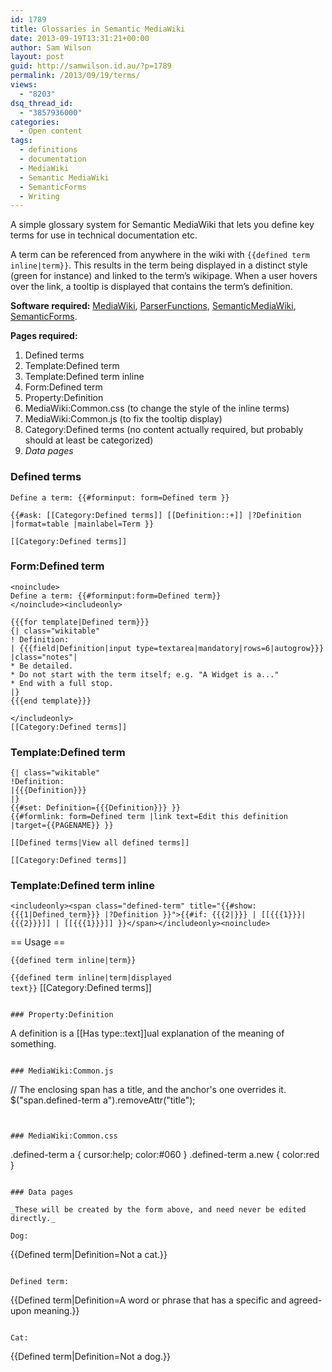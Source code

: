 ```yaml
---
id: 1789
title: Glossaries in Semantic MediaWiki
date: 2013-09-19T13:31:21+00:00
author: Sam Wilson
layout: post
guid: http://samwilson.id.au/?p=1789
permalink: /2013/09/19/terms/
views:
  - "8203"
dsq_thread_id:
  - "3857936000"
categories:
  - Open content
tags:
  - definitions
  - documentation
  - MediaWiki
  - Semantic MediaWiki
  - SemanticForms
  - Writing
---
```

A simple glossary system for Semantic MediaWiki that lets you define key terms for use in technical documentation etc.

A term can be referenced from anywhere in the wiki with `{{defined term inline|term}}`. This results in the term being displayed in a distinct style (green for instance) and linked to the term’s wikipage. When a user hovers over the link, a tooltip is displayed that contains the term’s definition.

**Software required:** [MediaWiki](http://www.mediawiki.org/), [ParserFunctions](http://www.mediawiki.org/wiki/Extension:ParserFunctions), [SemanticMediaWiki](http://www.mediawiki.org/wiki/Extension:SemanticMediaWiki), [SemanticForms](http://www.mediawiki.org/wiki/Extension:SemanticForms).

**Pages required:**

  1. Defined terms
  2. Template:Defined term
  3. Template:Defined term inline
  4. Form:Defined term
  5. Property:Definition
  6. MediaWiki:Common.css (to change the style of the inline terms)
  7. MediaWiki:Common.js (to fix the tooltip display)
  8. Category:Defined terms (no content actually required, but probably should at least be categorized)
  9. _Data pages_

### Defined terms

```
Define a term: {{#forminput: form=Defined term }}

{{#ask: [[Category:Defined terms]] [[Definition::+]] |?Definition |format=table |mainlabel=Term }}

[[Category:Defined terms]]
```

### Form:Defined term

```
<noinclude>
Define a term: {{#forminput:form=Defined term}}
</noinclude><includeonly>

{{{for template|Defined term}}}
{| class="wikitable"
! Definition:
| {{{field|Definition|input type=textarea|mandatory|rows=6|autogrow}}}
|class="notes"|
* Be detailed.
* Do not start with the term itself; e.g. "A Widget is a..."
* End with a full stop.
|}
{{{end template}}}

</includeonly>
[[Category:Defined terms]]
```

### Template:Defined term

```
{| class="wikitable"
!Definition:
|{{{Definition}}}
|}
{{#set: Definition={{{Definition}}} }}
{{#formlink: form=Defined term |link text=Edit this definition |target={{PAGENAME}} }}

[[Defined terms|View all defined terms]]

[[Category:Defined terms]]
```

### Template:Defined term inline

```
<includeonly><span class="defined-term" title="{{#show: {{{1|Defined_term}}} |?Definition }}">{{#if: {{{2|}}} | [[{{{1}}}|{{{2}}}]] | [[{{{1}}}]] }}</span></includeonly><noinclude>
```

== Usage ==

<code><nowiki>{{defined term inline|term}}</nowiki></code>

<code><nowiki>{{defined term inline|term|displayed text}}</nowiki></code>
</noinclude>
[[Category:Defined terms]]
```

### Property:Definition

```
A definition is a [[Has type::text]]ual explanation of the meaning of something.
```

### MediaWiki:Common.js

```
// The enclosing span has a title, and the anchor's one overrides it.
$("span.defined-term a").removeAttr("title");
```


### MediaWiki:Common.css

```
.defined-term a { cursor:help; color:#060 }
.defined-term a.new { color:red }
```

### Data pages

_These will be created by the form above, and need never be edited directly._

Dog:

```
{{Defined term|Definition=Not a cat.}}
```

Defined term:

```
{{Defined term|Definition=A word or phrase that has a specific and agreed-upon meaning.}}
```

Cat:

```
{{Defined term|Definition=Not a dog.}}
```
